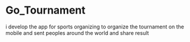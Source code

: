 # Go_Tournament
i develop the app for sports organizing to organize the tournament on the mobile  and sent peoples around the world and share result
